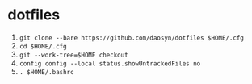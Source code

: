 # dotfiles

1. `git clone --bare https://github.com/daosyn/dotfiles $HOME/.cfg`
2. `cd $HOME/.cfg`
3. `git --work-tree=$HOME checkout`
4. `config config --local status.showUntrackedFiles no`
5. `. $HOME/.bashrc`
